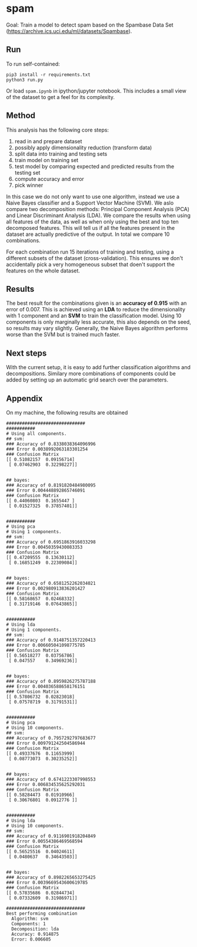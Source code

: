 # spam

Goal: Train a model to detect spam based on the Spambase Data Set (https://archive.ics.uci.edu/ml/datasets/Spambase).

## Run

To run self-contained:
```
pip3 install -r requirements.txt
python3 run.py
```

Or load `spam.ipynb` in ipython/jupyter notebook. This includes a small view of the dataset to get a feel for its complexity.

## Method
This analysis has the following core steps:
1. read in and prepare dataset
2. possibly apply dimensionality reduction (transform data)
3. split data into training and testing sets
4. train model on training set
5. test model by comparing expected and predicted results from the testing set
6. compute accuracy and error
7. pick winner

In this case we do not only want to use one algorithm, instead we use a Naive Bayes classifier and a Support Vector Machine (SVM). We aslo compare two decomposition methods: Principal Component Analysis (PCA) and Linear Discriminant Analysis (LDA). We compare the results when using all features of the data, as well as when only using the best and top ten decomposed features. This will tell us if all the features present in the dataset are actually predictive of the output. In total we compare 10 combinations.

For each combination run 15 iterations of training and testing, using a different subsets of the dataset (cross-validation). This ensures we don't accidentally pick a very homogeneous subset that doen't support the features on the whole dataset.

## Results
The best result for the combinations given is an **accuracy of 0.915** with an error of 0.007. This is achieved using an **LDA** to reduce the dimensionality with 1 component and an **SVM** to train the classification model. Using 10 components is only marginally less accurate, this also depends on the seed, so results may vary slightly. Generally, the Naive Bayes algorithm performs worse than the SVM but is trained much faster.

## Next steps
With the current setup, it is easy to add further classification algorithms and decompositions. Similary more combinations of components could be added by setting up an automatic grid search over the parameters.

## Appendix

On my machine, the following results are obtained

```
##############################
###########
# Using all components.
## svm:
### Accuracy of 0.8338038364096996
### Error 0.0038992063183301254
### Confusion Matrix
[[ 0.51082157  0.09156714]
 [ 0.07462903  0.32298227]]


## bayes:
### Accuracy of 0.8191820484980095
### Error 0.004448892865746091
### Confusion Matrix
[[ 0.44060803  0.1655447 ]
 [ 0.01527325  0.37857401]]


###########
# Using pca
# Using 1 components.
## svm:
### Accuracy of 0.6951863916033298
### Error 0.00450359430083353
### Confusion Matrix
[[ 0.47209555  0.13630112]
 [ 0.16851249  0.22309084]]


## bayes:
### Accuracy of 0.6581252262034021
### Error 0.002980913836201427
### Confusion Matrix
[[ 0.58168657  0.02468332]
 [ 0.31719146  0.07643865]]


###########
# Using lda
# Using 1 components.
## svm:
### Accuracy of 0.9148751357220413
### Error 0.006605041098775785
### Confusion Matrix
[[ 0.56518277  0.03756786]
 [ 0.047557    0.34969236]]


## bayes:
### Accuracy of 0.8959826275787188
### Error 0.004036588658176151
### Confusion Matrix
[[ 0.57806732  0.02823018]
 [ 0.07578719  0.31791531]]


###########
# Using pca
# Using 10 components.
## svm:
### Accuracy of 0.7957292797683677
### Error 0.009791242504586944
### Confusion Matrix
[[ 0.49337676  0.11653999]
 [ 0.08773073  0.30235252]]


## bayes:
### Accuracy of 0.6741223307998553
### Error 0.006834535625292031
### Confusion Matrix
[[ 0.58284473  0.01910966]
 [ 0.30676801  0.0912776 ]]


###########
# Using lda
# Using 10 components.
## svm:
### Accuracy of 0.9116901918204849
### Error 0.00554386469568594
### Confusion Matrix
[[ 0.56525516  0.04024611]
 [ 0.0480637   0.34643503]]


## bayes:
### Accuracy of 0.8982265653275425
### Error 0.0039669543600619785
### Confusion Matrix
[[ 0.57835686  0.02844734]
 [ 0.07332609  0.31986971]]

##############################
Best performing combination
  Algorithm: svm
  Components: 1
  Decomposition: lda
  Accuracy: 0.914875
  Error: 0.006605
```
